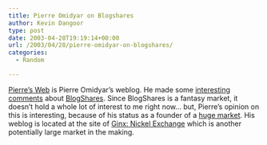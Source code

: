 ```yaml
---
title: Pierre Omidyar on Blogshares
author: Kevin Dangoor
type: post
date: 2003-04-28T19:19:14+00:00
url: /2003/04/28/pierre-omidyar-on-blogshares/
categories:
  - Random

---
```

[Pierre&#8217;s Web][1] is Pierre Omidyar&#8217;s weblog. He made some [interesting comments][2] about [BlogShares][3]. Since BlogShares is a fantasy market, it doesn&#8217;t hold a whole lot of interest to me right now&#8230; but, Pierre&#8217;s opinion on this is interesting, because of his status as a founder of a [huge market][4]. His weblog is located at the site of [Ginx: Nickel Exchange][5] which is another potentially large market in the making.

 [1]: http://www.ginx.com/~pierre/ "Pierre's Web"
 [2]: http://www.ginx.com/~pierre/archives/000022.html
 [3]: http://www.blogshares.com
 [4]: http://www.ebay.com
 [5]: http://www.ginx.com